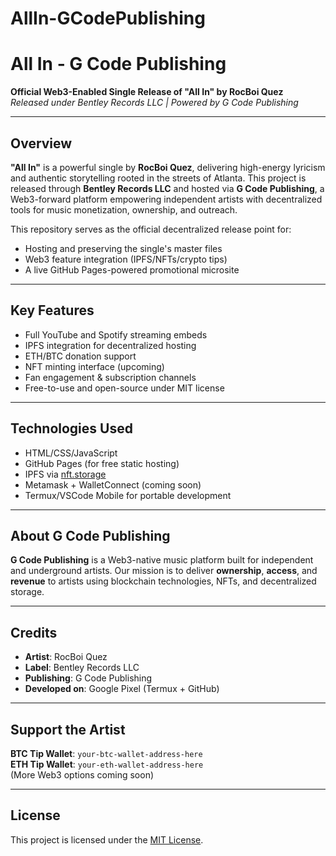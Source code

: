 # AllIn-GCodePublishing
# All In - G Code Publishing

**Official Web3-Enabled Single Release of "All In" by RocBoi Quez**  
*Released under Bentley Records LLC | Powered by G Code Publishing*

---

## Overview

**"All In"** is a powerful single by **RocBoi Quez**, delivering high-energy lyricism and authentic storytelling rooted in the streets of Atlanta. This project is released through **Bentley Records LLC** and hosted via **G Code Publishing**, a Web3-forward platform empowering independent artists with decentralized tools for music monetization, ownership, and outreach.

This repository serves as the official decentralized release point for:
- Hosting and preserving the single's master files
- Web3 feature integration (IPFS/NFTs/crypto tips)
- A live GitHub Pages-powered promotional microsite

---

## Key Features

- Full YouTube and Spotify streaming embeds  
- IPFS integration for decentralized hosting  
- ETH/BTC donation support  
- NFT minting interface (upcoming)  
- Fan engagement & subscription channels  
- Free-to-use and open-source under MIT license

---

## Technologies Used

- HTML/CSS/JavaScript
- GitHub Pages (for free static hosting)
- IPFS via [nft.storage](https://nft.storage)
- Metamask + WalletConnect (coming soon)
- Termux/VSCode Mobile for portable development

---

## About G Code Publishing

**G Code Publishing** is a Web3-native music platform built for independent and underground artists. Our mission is to deliver **ownership**, **access**, and **revenue** to artists using blockchain technologies, NFTs, and decentralized storage.

---

## Credits

- **Artist**: RocBoi Quez  
- **Label**: Bentley Records LLC  
- **Publishing**: G Code Publishing  
- **Developed on**: Google Pixel (Termux + GitHub)

---

## Support the Artist

**BTC Tip Wallet**: `your-btc-wallet-address-here`  
**ETH Tip Wallet**: `your-eth-wallet-address-here`  
(More Web3 options coming soon)

---

## License

This project is licensed under the [MIT License](LICENSE).
